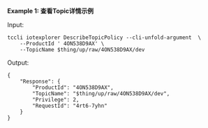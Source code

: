 **Example 1: 查看Topic详情示例**



Input: 

```
tccli iotexplorer DescribeTopicPolicy --cli-unfold-argument  \
    --ProductId ' 4ON538D9AX' \
    --TopicName $thing/up/raw/4ON538D9AX/dev
```

Output: 
```
{
    "Response": {
        "ProductId": "4ON538D9AX",
        "TopicName": "$thing/up/raw/4ON538D9AX/dev",
        "Privilege": 2,
        "RequestId": "4rt6-7yhn"
    }
}
```

